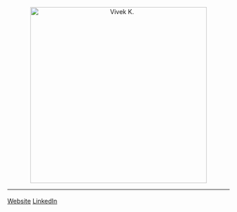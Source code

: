 <p align="center">
  <a href="https://vivek.kandathil.ca">
    <img align="center" src="NameAnimation.gif" alt="Vivek K." width=400>
  </a>
</p>
<hr>
<span style="padding-right:6px; padding-top: 3px; display:inline-block;">
  <a href="https://vivek.kandathil.ca">Website</a>
  <a href="https://linkedin.com/in/vivekkandathil">LinkedIn</a>
</span>
